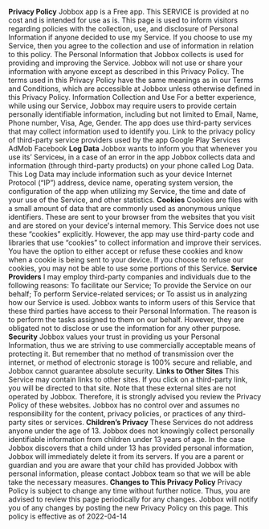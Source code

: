 **Privacy Policy**
Jobbox app is a Free app. This SERVICE is provided at no cost and is intended for use as is.
This page is used to inform visitors regarding policies with the collection, use, and disclosure of Personal Information if anyone decided to use my Service.
If you choose to use my Service, then you agree to the collection and use of information in relation to this policy. The Personal Information that Jobbox collects is used for providing and improving the Service. Jobbox will not use or share your information with anyone except as described in this Privacy Policy.
The terms used in this Privacy Policy have the same meanings as in our Terms and Conditions, which are accessible at Jobbox unless otherwise defined in this Privacy Policy.
Information Collection and Use
For a better experience, while using our Service, Jobbox may require users to provide certain personally identifiable information, including but not limited to Email, Name, Phone number, Visa, Age, Gender.
The app does use third-party services that may collect information used to identify you.
Link to the privacy policy of third-party service providers used by the app
Google Play Services
AdMob
Facebook
**Log Data**
Jobbox wants to inform you that whenever you use its’ Serviceы, in a case of an error in the app Jobbox collects data and information (through third-party products) on your phone called Log Data. This Log Data may include information such as your device Internet Protocol (“IP”) address, device name, operating system version, the configuration of the app when utilizing my Service, the time and date of your use of the Service, and other statistics.
**Cookies**
Cookies are files with a small amount of data that are commonly used as anonymous unique identifiers. These are sent to your browser from the websites that you visit and are stored on your device's internal memory.
This Service does not use these “cookies” explicitly. However, the app may use third-party code and libraries that use “cookies” to collect information and improve their services. You have the option to either accept or refuse these cookies and know when a cookie is being sent to your device. If you choose to refuse our cookies, you may not be able to use some portions of this Service.
**Service Providers**
I may employ third-party companies and individuals due to the following reasons:
To facilitate our Service;
To provide the Service on our behalf;
To perform Service-related services; or
To assist us in analyzing how our Service is used.
Jobbox wants to inform users of this Service that these third parties have access to their Personal Information. The reason is to perform the tasks assigned to them on our behalf. However, they are obligated not to disclose or use the information for any other purpose.
**Security**
Jobbox values your trust in providing us your Personal Information, thus we are striving to use commercially acceptable means of protecting it. But remember that no method of transmission over the internet, or method of electronic storage is 100% secure and reliable, and Jobbox cannot guarantee absolute security.
**Links to Other Sites**
This Service may contain links to other sites. If you click on a third-party link, you will be directed to that site. Note that these external sites are not operated by Jobbox. Therefore, it is strongly advised you review the Privacy Policy of these websites. Jobbox has no control over and assumes no responsibility for the content, privacy policies, or practices of any third-party sites or services.
**Children’s Privacy**
These Services do not address anyone under the age of 13. Jobbox does not knowingly collect personally identifiable information from children under 13 years of age. In the case Jobbox discovers that a child under 13 has provided personal information, Jobbox will immediately delete it from its servers. If you are a parent or guardian and you are aware that your child has provided Jobbox with personal information, please contact Jobbox team so that we will be able take the necessary measures.
**Changes to This Privacy Policy**
Privacy Policy is subject to change any time without further notice. Thus, you are advised to review this page periodically for any changes. Jobbox will notify you of any changes by posting the new Privacy Policy on this page.
This policy is effective as of 2022-04-14
